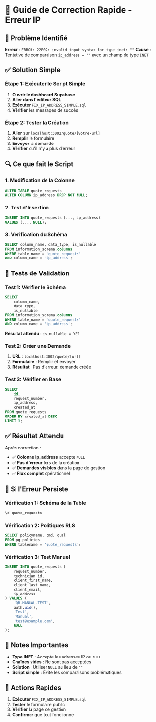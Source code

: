 # 🔧 Guide de Correction Rapide - Erreur IP

## 🚨 Problème Identifié

**Erreur** : `ERROR: 22P02: invalid input syntax for type inet: ""`
**Cause** : Tentative de comparaison `ip_address = ''` avec un champ de type `INET`

## ✅ Solution Simple

### Étape 1: Exécuter le Script Simple
1. **Ouvrir le dashboard Supabase**
2. **Aller dans l'éditeur SQL**
3. **Exécuter** `FIX_IP_ADDRESS_SIMPLE.sql`
4. **Vérifier** les messages de succès

### Étape 2: Tester la Création
1. **Aller** sur `localhost:3002/quote/[votre-url]`
2. **Remplir** le formulaire
3. **Envoyer** la demande
4. **Vérifier** qu'il n'y a plus d'erreur

## 🔍 Ce que fait le Script

### 1. **Modification de la Colonne**
```sql
ALTER TABLE quote_requests 
ALTER COLUMN ip_address DROP NOT NULL;
```

### 2. **Test d'Insertion**
```sql
INSERT INTO quote_requests (..., ip_address) 
VALUES (..., NULL);
```

### 3. **Vérification du Schéma**
```sql
SELECT column_name, data_type, is_nullable 
FROM information_schema.columns 
WHERE table_name = 'quote_requests' 
AND column_name = 'ip_address';
```

## 🧪 Tests de Validation

### Test 1: Vérifier le Schéma
```sql
SELECT 
    column_name,
    data_type,
    is_nullable
FROM information_schema.columns 
WHERE table_name = 'quote_requests' 
AND column_name = 'ip_address';
```

**Résultat attendu** : `is_nullable = YES`

### Test 2: Créer une Demande
1. **URL** : `localhost:3002/quote/[url]`
2. **Formulaire** : Remplir et envoyer
3. **Résultat** : Pas d'erreur, demande créée

### Test 3: Vérifier en Base
```sql
SELECT 
    id,
    request_number,
    ip_address,
    created_at
FROM quote_requests 
ORDER BY created_at DESC 
LIMIT 3;
```

## ✅ Résultat Attendu

Après correction :
- ✅ **Colonne ip_address** accepte `NULL`
- ✅ **Pas d'erreur** lors de la création
- ✅ **Demandes visibles** dans la page de gestion
- ✅ **Flux complet** opérationnel

## 🚨 Si l'Erreur Persiste

### Vérification 1: Schéma de la Table
```sql
\d quote_requests
```

### Vérification 2: Politiques RLS
```sql
SELECT policyname, cmd, qual 
FROM pg_policies 
WHERE tablename = 'quote_requests';
```

### Vérification 3: Test Manuel
```sql
INSERT INTO quote_requests (
    request_number,
    technician_id,
    client_first_name,
    client_last_name,
    client_email,
    ip_address
) VALUES (
    'QR-MANUAL-TEST',
    auth.uid(),
    'Test',
    'Manual',
    'test@example.com',
    NULL
);
```

## 📝 Notes Importantes

- **Type INET** : Accepte les adresses IP ou `NULL`
- **Chaînes vides** : Ne sont pas acceptées
- **Solution** : Utiliser `NULL` au lieu de `""`
- **Script simple** : Évite les comparaisons problématiques

## 🎯 Actions Rapides

1. **Exécuter** `FIX_IP_ADDRESS_SIMPLE.sql`
2. **Tester** le formulaire public
3. **Vérifier** la page de gestion
4. **Confirmer** que tout fonctionne
